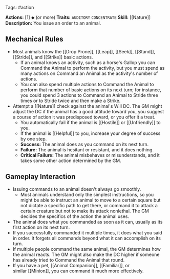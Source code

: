 Tags: #action 

**Actions:** [1] ⬥ (or more)
**Traits:** `AUDITORY` `CONCENTRATE` 
**Skill:** [[Nature]]
**Description:** You issue an order to an animal.

## Mechanical Rules

- Most animals know the [[Drop Prone]], [[Leap]], [[Seek]], [[Stand]], [[Stride]], and [[Strike]] basic actions.
	- If an animal knows an activity, such as a horse's Gallop you can Command the Animal to perform the activity, but you must spend as many actions on Command an Animal as the activity's number of actions.
	- You can also spend multiple actions to Command the Animal to perform that number of basic actions on its next turn; for instance, you could spend 3 actions to Command an Animal to Stride three times or to Stride twice and then make a Strike.  
- Attempt a [[Nature]] check against the animal's Will DC. The GM might adjust the DC if the animal has a good attitude toward you, you suggest a course of action it was predisposed toward, or you offer it a treat.  
	- You automatically fail if the animal is [[Hostile]] or [[Unfriendly]] to you.
	- If the animal is [[Helpful]] to you, increase your degree of success by one step.
	- **Success:** The animal does as you command on its next turn. 
	- **Failure:** The animal is hesitant or resistant, and it does nothing.  
	- **Critical Failure:** The animal misbehaves or misunderstands, and it takes some other action determined by the GM.

## Gameplay Interaction

- Issuing commands to an animal doesn't always go smoothly.
	- Most animals understand only the simplest instructions, so you might be able to instruct an animal to move to a certain square but not dictate a specific path to get there, or command it to attack a certain creature but not to make its attack nonlethal. The GM decides the specifics of the action the animal uses.  
- The animal does what you commanded as soon as it can, usually as its first action on its next turn.
- If you successfully commanded it multiple times, it does what you said in order. It forgets all commands beyond what it can accomplish on its turn.
- If multiple people command the same animal, the GM determines how the animal reacts. The GM might also make the DC higher if someone has already tried to Command the Animal that round.  
- If you have a pet, [[Animal Companion]], [[Familiar]], or similar [[Minion]], you can command it much more effectively.